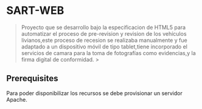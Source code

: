# SART-WEB


> Proyecto que se desarrollo bajo la especificacion de HTML5 para automatizar el proceso de pre-revision y revision de los vehículos livianos,este proceso de recesion se realizaba manualmente y fue adaptado a un dispositivo móvil de tipo tablet,tiene incorporado el servicios de camara para la toma de fotografías como evidencias,y la firma digital de conformidad. >

## Prerequisites

Para poder disponibilizar los recursos se debe provisionar un servidor Apache.



